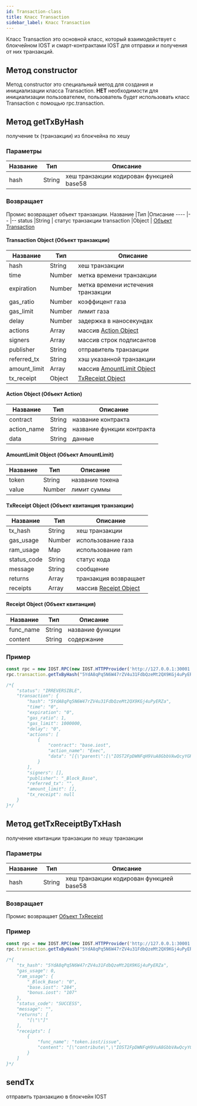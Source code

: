 ```yaml
---
id: Transaction-class
title: Класс Transaction
sidebar_label: Класс Transaction
---
```


Класс Transaction это основной класс, который взаимодействует с блокчейном IOST и смарт-контрактами IOST  для отправки и получения от них транзакций.

## Метод constructor
Метод constructor это специальный метод для создания и инициализации класса Transaction.
<b>НЕТ</b> необходимости для инициализации пользователем, пользователь будет использовать класс Transaction с помощью rpc.transaction.

## Метод getTxByHash
получение tx (транзакции) из блокчейна по хешу

### Параметры
Название             |Тип       |Описание
----                |--         |--
hash 		|String          | хеш транзакции кодирован функцией base58

### Возвращает
Промис возвращает объект транзакции.
Название             |Тип       |Описание
----                |--         |--
status 		|String          | статус транзакции
transaction |Object 		 | [Объект Transaction](Blockchain-class#transaction-object)

#### Transaction Object (Объект транзакции)
Название             |Тип       |Описание
----                |--         |--
hash 			|String          | хеш транзакции
time 			|Number 		 | метка времени транзакции
expiration 		|Number          | метка времени истечения транзакции
gas_ratio 		|Number          | коэффицент газа
gas_limit  		|Number          | лимит газа
delay 			|Number          | задержка в наносекундах
actions 		|Array           | массив [Action Object](#action-object)
signers 		|Array           | массив строк подписантов
publisher 		|String          | отправитель транзакции
referred_tx 	|String          | хэш указанной транзакции
amount_limit	|Array			 | массив [AmountLimit Object](#amountlimit-object)
tx_receipt 		|Object          | [TxReceipt Object](#txreceipt-object)

#### Action Object (Объект Action)
Название             |Тип       |Описание
----                |--         |--
contract 			|String          | название контракта
action_name 			|String 		 | название функции контракта
data 		|String          | данные

#### AmountLimit Object (Объект AmountLimit)
Название             |Тип       |Описание
----                |--         |--
token 			|String          | название токена
value 			|Number 		 | лимит суммы

#### TxReceipt Object (Объект квитанция транзакции)
Название             |Тип       |Описание
----                |--         |--
tx_hash 			|String          | хеш транзакции
gas_usage 			|Number 		 | использование газа
ram_usage 		|Map          | использование ram
status_code 		|String          | статус кода
message  		|String          | сообщение
returns 			|Array          | транзакция возвращает
receipts 		|Array           | массив [Receipt Object](#receipt-object)

#### Receipt Object (Объект квитанция)
Название             |Тип       |Описание
----                |--         |--
func_name 			|String          | название функции
content 			|String 		 | содержание

### Пример
```javascript
const rpc = new IOST.RPC(new IOST.HTTPProvider('http://127.0.0.1:30001'));
rpc.transaction.getTxByHash("5YdA8qPq5N6W47rZV4u31FdbQzeMt2QX9KGj4uPyERZa").then(console.log);

/*{
	"status": "IRREVERSIBLE",
	"transaction": {
		"hash": "5YdA8qPq5N6W47rZV4u31FdbQzeMt2QX9KGj4uPyERZa",
		"time": "0",
		"expiration": "0",
		"gas_ratio": 1,
		"gas_limit": 1000000,
		"delay": "0",
		"actions": [
			{
				"contract": "base.iost",
				"action_name": "Exec",
				"data": "[{\"parent\":[\"IOST2FpDWNFqH9VuA8GbbVAwQcyYGHZxFeiTwSyaeyXnV84yJZAG7A\", \"0\"]}]"
			}
		],
		"signers": [],
		"publisher": "_Block_Base",
		"referred_tx": "",
		"amount_limit": [],
		"tx_receipt": null
	}
}*/
```

## Метод getTxReceiptByTxHash
получение квитанции транзакции по хешу транзакции

### Параметры
Название             |Тип       |Описание
----                |--         |--
hash 		|String          | хеш транзакции кодирован функцией base58  

### Возвращает
Промис возвращает [Объект TxReceipt](#txreceipt-object)

### Пример
```javascript
const rpc = new IOST.RPC(new IOST.HTTPProvider('http://127.0.0.1:30001'));
rpc.transaction.getTxByHash("5YdA8qPq5N6W47rZV4u31FdbQzeMt2QX9KGj4uPyERZa").then(console.log);

/*{
	"tx_hash": "5YdA8qPq5N6W47rZV4u31FdbQzeMt2QX9KGj4uPyERZa",
	"gas_usage": 0,
	"ram_usage": {
		"_Block_Base": "0",
		"base.iost": "284",
		"bonus.iost": "107"
	},
	"status_code": "SUCCESS",
	"message": "",
	"returns": [
		"[\"\"]"
	],
	"receipts": [
		{
			"func_name": "token.iost/issue",
			"content": "[\"contribute\",\"IOST2FpDWNFqH9VuA8GbbVAwQcyYGHZxFeiTwSyaeyXnV84yJZAG7A\",\"900\"]"
		}
	]
}*/
```

## sendTx
отправить транзакцию в блокчейн IOST
